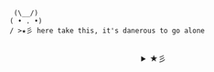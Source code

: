 

     (\__/)
    ( • . •)
    / >★彡 here take this, it's danerous to go alone
    
 <br />

<details align="center">
  <summary align="center"> ★彡 </summary>
  <br />
  <p align="center">
    Hi, I'm Cat. I'm a full stack developer that loves CSS.
    <br />
    In my free time you'll find me playing video games or watching anime.
    <br/><br/>
    My <a href='https://www.linkedin.com/in/caitlin-morgan-7818901b2/'> ℓιηкє∂ιη </a> if you'd like to connect~ 
    <br />
   
  </p>
</details>



